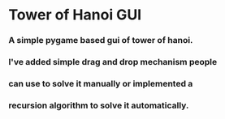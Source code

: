 # Tower of Hanoi GUI
### A simple pygame based gui of tower of hanoi.
### I've added simple drag and drop mechanism people 
### can use to solve it manually or implemented a 
### recursion algorithm to solve it automatically.